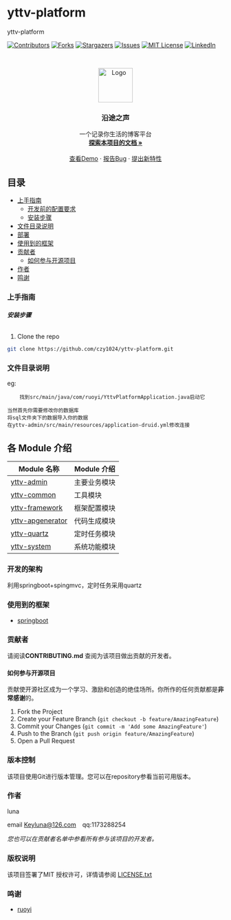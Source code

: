 

# yttv-platform

yttv-platform

<!-- PROJECT SHIELDS -->

[![Contributors][contributors-shield]][contributors-url]
[![Forks][forks-shield]][forks-url]
[![Stargazers][stars-shield]][stars-url]
[![Issues][issues-shield]][issues-url]
[![MIT License][license-shield]][license-url]
[![LinkedIn][linkedin-shield]][linkedin-url]

<!-- PROJECT LOGO -->
<br />

<p align="center">
  <a href="https://github.com/czy1024/yttv-platform/">
    <img src="https://tva1.sinaimg.cn/large/0081Kckwly1gl51imdcymj305k05kjr7.jpg" alt="Logo" width="80" height="80">
  </a>

  <h3 align="center">沿途之声</h3>
  <p align="center">
    一个记录你生活的博客平台
    <br />
    <a href="https://czy1024.github.io/yttv-platform"><strong>探索本项目的文档 »</strong></a>
    <br />
    <br />
    <a href="">查看Demo</a>
    ·
    <a href="">报告Bug</a>
    ·
    <a href="https://github.com/czy1024/yttv-platform/issues">提出新特性</a>
  </p>

</p>


 
## 目录

- [上手指南](#上手指南)
  - [开发前的配置要求](#开发前的配置要求)
  - [安装步骤](#安装步骤)
- [文件目录说明](#文件目录说明)
- [部署](#部署)
- [使用到的框架](#使用到的框架)
- [贡献者](#贡献者)
  - [如何参与开源项目](#如何参与开源项目)
- [作者](#作者)
- [鸣谢](#鸣谢)

### 上手指南


###### **安装步骤**

1. Clone the repo

```sh
git clone https://github.com/czy1024/yttv-platform.git
```

### 文件目录说明
eg:

```
    找到src/main/java/com/ruoyi/YttvPlatformApplication.java启动它        
```
    当然首先你需要修改你的数据库
    将sql文件夹下的数据导入你的数据
    在yttv-admin/src/main/resources/application-druid.yml修改连接
## 各 Module 介绍

| Module 名称                                                  | Module 介绍                                                  |
| ------------------------------------------------------------ | ------------------------------------------------------------ |
| [yttv-admin](./yttv-admin) |  主要业务模块                   |
| [yttv-common](./yttv-common) |   工具模块                      |
| [yttv-framework](./yttv-framework) |    框架配置模块                        |
| [yttv-apgenerator](./yttv-apgenerator) |     代码生成模块                       |
| [yttv-quartz](./yttv-quartz)     | 定时任务模块 |
| [yttv-system](./yttv-system) | 系统功能模块 |



### 开发的架构 

利用springboot+spingmvc，定时任务采用quartz


### 使用到的框架

- [springboot](https://spring.io/)

### 贡献者

请阅读**CONTRIBUTING.md** 查阅为该项目做出贡献的开发者。

#### 如何参与开源项目

贡献使开源社区成为一个学习、激励和创造的绝佳场所。你所作的任何贡献都是**非常感谢**的。


1. Fork the Project
2. Create your Feature Branch (`git checkout -b feature/AmazingFeature`)
3. Commit your Changes (`git commit -m 'Add some AmazingFeature'`)
4. Push to the Branch (`git push origin feature/AmazingFeature`)
5. Open a Pull Request



### 版本控制

该项目使用Git进行版本管理。您可以在repository参看当前可用版本。

### 作者

luna

email Keyluna@126.com  &ensp; qq:1173288254

 *您也可以在贡献者名单中参看所有参与该项目的开发者。*

### 版权说明

该项目签署了MIT 授权许可，详情请参阅 [LICENSE.txt](https://github.com/czy1024/yttv-platform/blob/master/LICENSE)

### 鸣谢[]()


- [ruoyi]()



<!-- links -->
[your-project-path]:czy1024/yttv-platform
[contributors-shield]: https://img.shields.io/github/contributors/czy1024/yttv-platform.svg?style=flat-square
[contributors-url]: https://github.com/czy1024/yttv-platform/graphs/contributors
[forks-shield]: https://img.shields.io/github/forks/czy1024/yttv-platform.svg?style=flat-square
[forks-url]: https://github.com/czy1024/yttv-platform/network/members
[stars-shield]: https://img.shields.io/github/stars/czy1024/yttv-platform.svg?style=flat-square
[stars-url]: https://github.com/czy1024/yttv-platform/stargazers
[issues-shield]: https://img.shields.io/github/issues/czy1024/yttv-platform.svg?style=flat-square
[issues-url]: https://img.shields.io/github/issues/czy1024/yttv-platform.svg
[license-shield]: https://img.shields.io/github/license/czy1024/yttv-platform.svg?style=flat-square
[license-url]: https://github.com/czy1024/yttv-platform/blob/master/LICENSE.txt
[linkedin-shield]: https://img.shields.io/badge/-LinkedIn-black.svg?style=flat-square&logo=linkedin&colorB=555
[linkedin-url]: https://linkedin.com/in/yttv-platform




